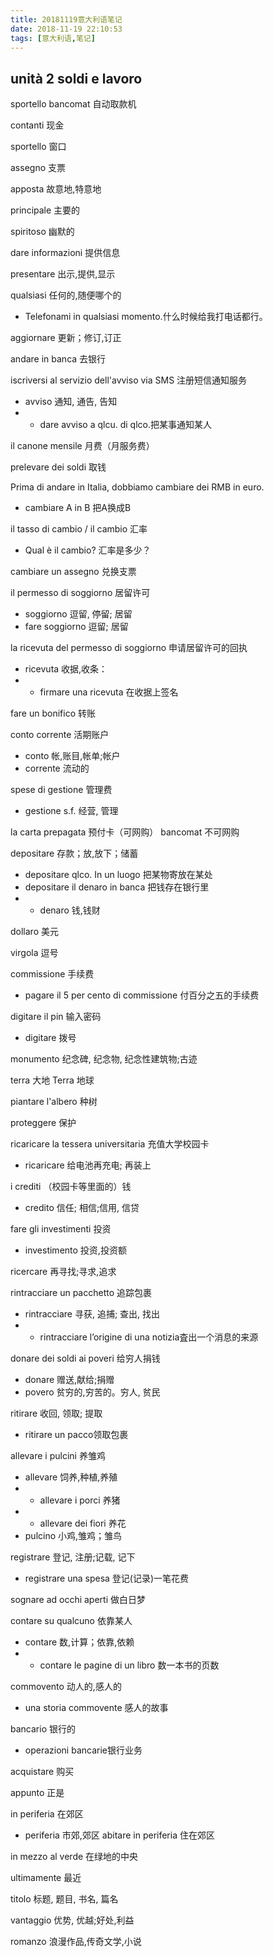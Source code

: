 ```yaml
---
title: 20181119意大利语笔记
date: 2018-11-19 22:10:53
tags: [意大利语,笔记]
---
```

## unità 2 soldi e lavoro

sportello bancomat 自动取款机

contanti 现金

sportello 窗口

assegno 支票

apposta 故意地,特意地

principale 主要的

spiritoso 幽默的

dare informazioni 提供信息

presentare  出示,提供,显示

<!-- more -->

qualsiasi 任何的,随便哪个的

+ Telefonami in qualsiasi momento.什么时候给我打电话都行。

aggiornare 更新；修订,订正

andare in banca 去银行

iscriversi al servizio dell'avviso via SMS 注册短信通知服务

+ avviso 通知, 通告, 告知
+ + dare avviso a qlcu. di qlco.把某事通知某人

il canone mensile 月费（月服务费）

prelevare dei soldi 取钱

Prima di andare in Italia, dobbiamo cambiare dei RMB in euro.

+ cambiare A in B 把A换成B

il tasso di cambio / il cambio 汇率

+ Qual è il cambio? 汇率是多少？

cambiare un assegno 兑换支票

il permesso di soggiorno 居留许可

+ soggiorno  逗留, 停留; 居留
+ fare soggiorno 逗留; 居留

la ricevuta del permesso di soggiorno 申请居留许可的回执

+ ricevuta 收据,收条：
+ + firmare una ricevuta 在收据上签名

fare un bonifico 转账

conto corrente 活期账户

+ conto 帐,账目,帐单;帐户
+ corrente 流动的

spese di gestione 管理费

+ gestione s.f. 经营, 管理

la carta prepagata 预付卡（可网购） bancomat 不可网购

depositare 存款；放,放下；储蓄

+ depositare qlco. In un luogo 把某物寄放在某处
+ depositare il denaro in banca 把钱存在银行里
+ + denaro 钱,钱财

dollaro 美元

virgola 逗号

commissione 手续费

+ pagare il 5 per cento di commissione 付百分之五的手续费

digitare il pin 输入密码

+ digitare 拨号

monumento 纪念碑, 纪念物, 纪念性建筑物;古迹

terra 大地 Terra 地球

piantare l'albero 种树

proteggere 保护

ricaricare la tessera universitaria 充值大学校园卡

+ ricaricare 给电池再充电; 再装上

i crediti （校园卡等里面的）钱

+ credito 信任; 相信;信用, 信贷

fare gli investimenti 投资

+ investimento 投资,投资额

ricercare 再寻找;寻求,追求

rintracciare un pacchetto 追踪包裹

+ rintracciare 寻获, 追捕; 查出, 找出
+ + rintracciare l’origine di una notizia査出一个消息的来源

donare dei soldi ai poveri 给穷人捐钱

+ donare 赠送,献给;捐赠
+ povero 贫穷的,穷苦的。穷人, 贫民

ritirare  收回, 领取; 提取

+ ritirare un pacco领取包裹

allevare i pulcini 养雏鸡

+ allevare 饲养,种植,养殖
+ + allevare i porci 养猪
+ + allevare dei fiori 养花
+ pulcino 小鸡,雏鸡；雏鸟

registrare 登记, 注册;记载, 记下

+ registrare una spesa 登记(记录)一笔花费

sognare ad occhi aperti 做白日梦

contare su qualcuno 依靠某人

+ contare 数,计算；依靠,依赖
+ + contare le pagine di un libro 数一本书的页数

commovento 动人的,感人的

+ una storia commovente 感人的故事

bancario 银行的

+ operazioni bancarie银行业务

acquistare 购买

appunto 正是

in periferia 在郊区

+ periferia 市郊,郊区 abitare in periferia 住在郊区

in mezzo al verde 在绿地的中央

ultimamente 最近

titolo 标题, 题目, 书名, 篇名

vantaggio 优势, 优越;好处,利益

romanzo 浪漫作品,传奇文学,小说
